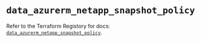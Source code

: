 # `data_azurerm_netapp_snapshot_policy`

Refer to the Terraform Registory for docs: [`data_azurerm_netapp_snapshot_policy`](https://www.terraform.io/docs/providers/azurerm/d/netapp_snapshot_policy).
